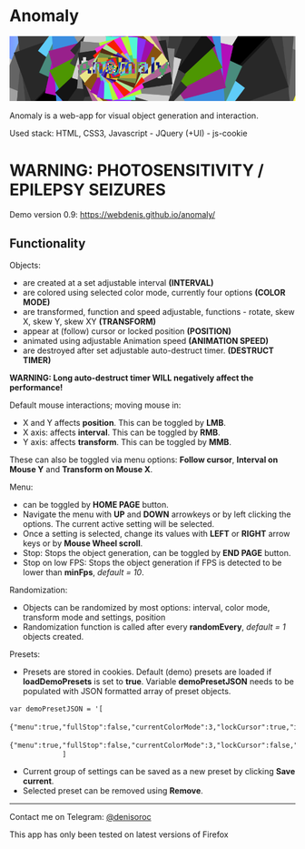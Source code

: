# Anomaly
![Anomaly Cover](https://raw.githubusercontent.com/webdenis/anomaly/master/img/cover.png)

Anomaly is a web-app for visual object generation and interaction.

Used stack: HTML, CSS3, Javascript - JQuery (+UI) - js-cookie

# **WARNING: PHOTOSENSITIVITY / EPILEPSY SEIZURES**

Demo version 0.9: https://webdenis.github.io/anomaly/

## Functionality
Objects:
- are created at a set adjustable interval **(INTERVAL)**
- are colored using selected color mode, currently four options **(COLOR MODE)**
- are transformed, function and speed adjustable, functions - rotate, skew X, skew Y, skew XY **(TRANSFORM)**
- appear at (follow) cursor or locked position **(POSITION)**
- animated using adjustable Animation speed **(ANIMATION SPEED)**
- are destroyed after set adjustable auto-destruct timer. **(DESTRUCT TIMER)**

**WARNING: Long auto-destruct timer WILL negatively affect the performance!** 

Default mouse interactions; moving mouse in:
- X and Y affects **position**. This can be toggled by **LMB**.
- X axis: affects **interval**. This can be toggled by **RMB**.
- Y axis: affects **transform**. This can be toggled by **MMB**.

These can also be toggled via menu options: **Follow cursor**, **Interval on Mouse Y** and **Transform on Mouse X**.

Menu: 
- can be toggled by **HOME PAGE** button.
- Navigate the menu with **UP** and **DOWN** arrowkeys or by left clicking the options. The current active setting will be selected.
- Once a setting is selected, change its values with **LEFT** or **RIGHT** arrow keys or by **Mouse Wheel scroll**.
- Stop: Stops the object generation, can be toggled by **END PAGE** button.
- Stop on low FPS: Stops the object generation if FPS is detected to be lower than **minFps**, *default = 10*.

Randomization:
- Objects can be randomized by most options: interval, color mode, transform mode and settings, position
- Randomization function is called after every **randomEvery**, *default =  1* objects created. 

Presets:
- Presets are stored in cookies. Default (demo) presets are loaded if **loadDemoPresets** is set to **true**. Variable **demoPresetJSON** needs to be populated with JSON formatted array of preset objects.
```
var demoPresetJSON = '[
		{"menu":true,"fullStop":false,"currentColorMode":3,"lockCursor":true,"interval":273.8,"intervalMouseMode":false,"transformMouseMode":false,"transformMode":1,"transformValue":5,"animationTimer":7.5,"destructTimer":2300,"currentMouseX":50,"currentMouseY":48,"randomTransform":false,"randomTransformVars":false,"randomInterval":true,"randomLocation":false,"randomColors":true,"randomAnimSpeed":false,"randomDestructTimer":false,"randomEvery":10},
		{"menu":true,"fullStop":false,"currentColorMode":3,"lockCursor":false,"interval":4.802000000000001,"intervalMouseMode":false,"transformMouseMode":false,"transformMode":1,"transformValue":10,"animationTimer":4,"destructTimer":2500,"currentMouseX":92,"currentMouseY":95,"randomTransform":false,"randomTransformVars":false,"randomInterval":false,"randomLocation":false,"randomColors":false,"randomAnimSpeed":false,"randomDestructTimer":false,"randomEvery":1}
			 ]			 
```
- Current group of settings can be saved as a new preset by clicking **Save current**.
- Selected preset can be removed using **Remove**.

---

Contact me on Telegram: [@denisoroc](https://t.me/denisoroc)

This app has only been tested on latest versions of Firefox